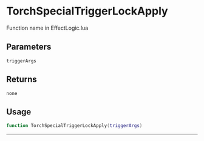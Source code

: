 # TorchSpecialTriggerLockApply
Function name in EffectLogic.lua
## Parameters
`triggerArgs`
## Returns
`none`
## Usage
```lua
function TorchSpecialTriggerLockApply(triggerArgs)
```
---
